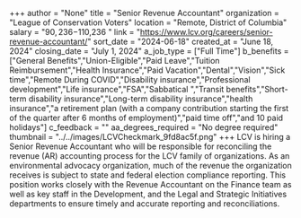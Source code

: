 +++
author = "None"
title = "Senior Revenue Accountant"
organization = "League of Conservation Voters"
location = "Remote, District of Columbia"
salary = "$90,236-$110,236 "
link = "https://www.lcv.org/careers/senior-revenue-accountant/"
sort_date = "2024-06-18"
created_at = "June 18, 2024"
closing_date = "July 1, 2024"
a_job_type = ["Full Time"]
b_benefits = ["General Benefits","Union-Eligible","Paid Leave","Tuition Reimbursement","Health Insurance","Paid Vacation","Dental","Vision","Sick time","Remote During COVID","Disability insurance","Professional development","Life insurance","FSA","Sabbatical ","Transit benefits","Short-term disability insurance","Long-term disability insurance","health insurance","a retirement plan (with a company contribution starting the first of the quarter after 6 months of employment)","paid time off","and 10 paid holidays"]
c_feedback = ""
aa_degrees_required = "No degree required"
thumbnail = "../../images/LCVCheckmark_9fd8ac5f.png"
+++
LCV is hiring a Senior Revenue Accountant who will be responsible for reconciling the revenue (AR) accounting process for the LCV family of organizations. As an environmental advocacy organization, much of the revenue the organization receives is subject to state and federal election compliance reporting. This position works closely with the Revenue Accountant on the Finance team as well as key staff in the Development, and the Legal and Strategic Initiatives departments to ensure timely and accurate reporting and reconciliations. 